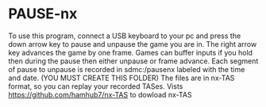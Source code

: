# PAUSE-nx

To use this program, connect a USB keyboard to your pc and press the down arrow key to pause and unpause the game you are in. The right arrow key advances the game by one frame. Games can buffer inputs if you hold then during the pause then either unpause or frame advance. Each segment of pause to unpause is recorded in sdmc:/pausenx labeled with the time and date. (YOU MUST CREATE THIS FOLDER) The files are in nx-TAS format, so you can replay your recorded TASes. Vists https://github.com/hamhub7/nx-TAS to dowload nx-TAS
